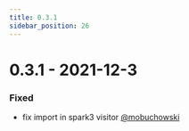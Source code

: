 ```yaml
---
title: 0.3.1
sidebar_position: 26
---
```


# 0.3.1 - 2021-12-3

### Fixed
* fix import in spark3 visitor [@mobuchowski](https://github.com/mobuchowski)